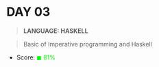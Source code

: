 # DAY 03

> __LANGUAGE: HASKELL__

> Basic of Imperative programming and Haskell

* Score: <span style="color:rgb(0, 255,0)">&#9724; 81% </span>